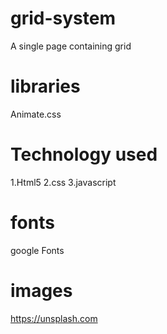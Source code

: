 # grid-system
A single page containing grid
# libraries
Animate.css
# Technology used
1.Html5
2.css 
3.javascript
# fonts
google Fonts
# images
https://unsplash.com


